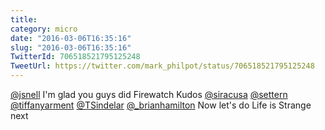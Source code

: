 ```yaml
---
title: 
category: micro
date: "2016-03-06T16:35:16"
slug: "2016-03-06T16:35:16"
TwitterId: 706518521795125248
TweetUrl: https://twitter.com/mark_philpot/status/706518521795125248
---
```


[@jsnell](https://twitter.com/jsnell) I'm glad you guys did Firewatch Kudos
[@siracusa](https://twitter.com/siracusa)
[@settern](https://twitter.com/settern)
[@tiffanyarment](https://twitter.com/tiffanyarment)
[@TSindelar](https://twitter.com/TSindelar)
[@_brianhamilton](https://twitter.com/_brianhamilton) Now let's do Life is
Strange next
